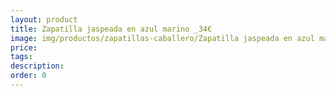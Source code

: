 ```yaml
---
layout: product
title: Zapatilla jaspeada en azul marino _34€
image: img/productos/zapatillas-caballero/Zapatilla jaspeada en azul marino _34€.jpeg
price: 
tags: 
description: 
order: 0
---
```

